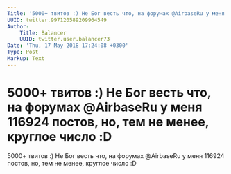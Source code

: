 ```yaml
---
Title: '5000+ твитов :) Не Бог весть что, на форумах @AirbaseRu у меня 116924 постов, но, тем не менее, круглое число :D'
UUID: twitter.997120589209964549
Author:
    Title: Balancer
    UUID: twitter.user.balancer73
Date: 'Thu, 17 May 2018 17:24:08 +0300'
Type: Post
Markup: Text
---
```


# 5000+ твитов :) Не Бог весть что, на форумах @AirbaseRu у меня 116924 постов, но, тем не менее, круглое число :D

5000+ твитов :) Не Бог весть что, на форумах @AirbaseRu у
меня 116924 постов, но, тем не менее, круглое число :D